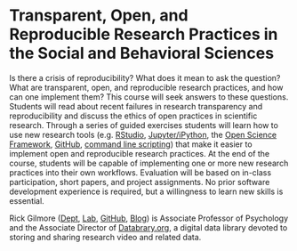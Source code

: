 # Transparent, Open, and Reproducible Research Practices in the Social and Behavioral Sciences

Is there a crisis of reproducibility? What does it mean to ask the question? What are transparent, open, and reproducible research practices, and how can one implement them? This course will seek answers to these questions. Students will read about recent failures in research transparency and reproducibility and discuss the ethics of open practices in scientific research. Through a series of guided exercises students will learn how to use new research tools (e.g. [RStudio](https://www.rstudio.com), [Jupyter/iPython](http://jupyter.org), the [Open Science Framework](http://osf.io), [GitHub](http://github.com), [command line scripting](https://en.wikipedia.org/wiki/Command-line_interface)) that  make it easier to implement open and reproducible research practices. At the end of the course, students will be capable of implementing one or more new research practices into their own workflows. Evaluation will be based on in-class participation, short papers, and project assignments. No prior software development experience is required, but a willingness to learn new skills is essential.

Rick Gilmore ([Dept](http://psych.la.psu.edu/directory/rog1), [Lab](http://gilmore-lab.github.io), [GitHub](http://github.com/gilmore-lab), [Blog](http://rick-gilmore.org)) is Associate Professor of Psychology and the Associate Director of [Databrary.org](http://databrary.org), a digital data library devoted to storing and sharing research video and related data.